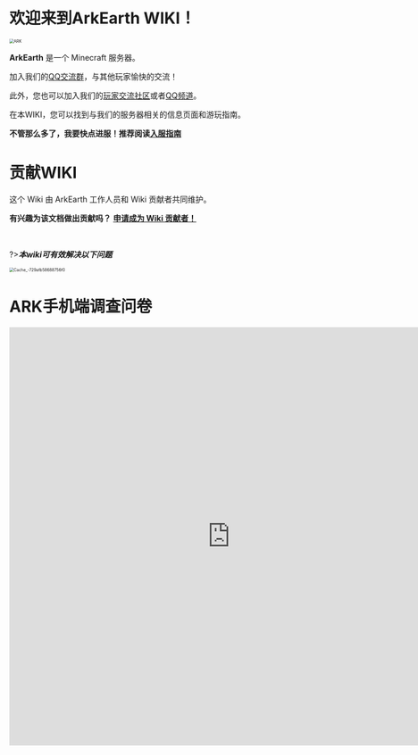 # 欢迎来到ArkEarth WIKI！

<img src="https://img-cdn.yvmou.cn/pigo/202412161851116.png" alt="ARK" style="zoom:50%;" />

**ArkEarth** 是一个 Minecraft 服务器。

加入我们的[QQ交流群](https://qm.qq.com/q/4RlXpBdwAM)，与其他玩家愉快的交流！

此外，您也可以加入我们的[玩家交流社区](https://bbs.mcark.icu)或者[QQ频道](https://pd.qq.com/s/72zw08lfl)。

在本WIKI，您可以找到与我们的服务器相关的信息页面和游玩指南。

**不管那么多了，我要快点进服！推荐阅读[入服指南](/教程/入服指南.md)**

# 贡献WIKI

这个 Wiki 由 ArkEarth 工作人员和 Wiki 贡献者共同维护。

**有兴趣为该文档做出贡献吗？** [**申请成为 Wiki 贡献者！**](/WIKI贡献.md)

 <br>


?>***本wiki可有效解决以下问题***

<img src="https://img-cdn.yvmou.cn/pigo/202412182001488.jpg" alt="Cache_-729afb58688756f0" style="zoom:50%;" />

# ARK手机端调查问卷
<iframe src='https://www.wjx.cn/vm/OgZdbAK.aspx?width=750&source=iframe&s=t' width='789' height='750' frameborder='0' style='overflow:auto'></iframe>